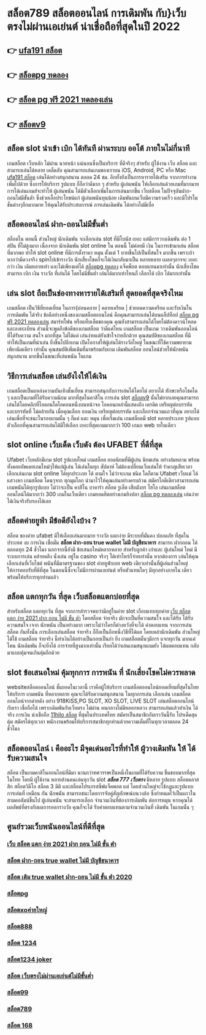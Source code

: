 # สล็อต789 สล็อตออนไลน์ การเดิมพัน กับ}เว็บตรงไม่ผ่านเอเย่นต์   น่าเชื่อถือที่สุดในปี 2022 

## 👉 [ufa191 สล็อต](https://m.gamblerape.com/login?action=login)
## 👉 [สล็อตpg ทดลอง](https://www.gamblerape.com/)
## 👉 [สล็อต pg ฟรี 2021 ทดลองเล่น](https://m.gamblerape.com/login?action=login)
## 👉 [สล็อตv9](https://m.gamblerape.com/login?action=login)

##  สล็อต slot นำเข้า   เบิก ได้ทันที ผ่านระบบ ออโต้  ภายในไม่กี่นาที 

เกมสล็อต เว็บหลัก ไม่ผ่าน นายหน้า แน่นอนซึ่งเป็นบริการ ที่ดีจริงๆ สำหรับ ผู้ใช้งาน เว็บ สล็อต  และสามารถเล่นได้หลาย เคล็ดลับ คุณสามารถเล่นเกมของเราบน iOS, Android, PC หรือ Mac [ufa191 สล็อต](https://www.gamblerape.com/) เล่นได้อย่างสนุกสนาน ตลอด 24 ชม. อีกทั้งยังเป็นการหารายได้เสริม จากการทำงานเพิ่มไปด้วย ซึ่งการให้บริการ รูปแบบ ก็ถือว่าดีมาก ๆ สำหรับ ผู้เล่นพนัน ให้เลือกเล่นด้วยเกมที่มากมาย การได้เล่นเกมส์จะทำให้  ผู้เล่นพนัน  ได้มีตัวเลือกเพิ่มในการเล่นมากขึ้น เว็บสล็อต ในปัจจุบันฝาก-ถอนไม่มีขั้นต่ำ ซึ่งช่วยเอื้อประโยชน์แก่  ผู้เล่นพนันทุนน้อย เดิมพันบนเว็บมีความรวดเร็ว และมีโปรโมชั่นต่างๆอีกมากมาย ให้คุณได้รับประสบการณ์  การเล่นเดิมพัน ได้อย่างไม่มีเบื่อ

## สล็อตออนไลน์   ฝาก-ถอนไม่มีขั้นต่ำ 

 สล็อตใน ตอนนี้  ส่วนใหญ่ นักเดิมพัน จะเลือกเล่น  slot ที่มีโบนัส เยอะ แต่มีการวางเดิมพัน ต่อ 1  สปิน  ที่ไม่สูงมาก เนื่องจาก นักเดิมพัน slot online ใน ตอนนี้  ไม่ค่อยมี เงิน  ในการเข้ามาเล่น สล็อตที่มากพอ ทำให้ slot online ที่มีการตั้งราคา หมุน  ตั้งแต่ 1 บาทขึ้นไปเป็นที่สนใจ มากขึ้น เพราะถ้าหากว่ามีดวงจริง  spinไปเข้ารางวัล   นักเสี่ยงโชคก็จะได้เงินกลับมาเป็น หลายหลาย เผลอๆอาจจะ เยอะกว่า  เงิน เดิมหลายเท่า และไม่เพียงแต่ได้ [สล็อตpg ทดลอง](https://m.gamblerape.com/login?action=login) แจ็คพ็อต ตอบแทนมาเท่านั้น  นักเสี่ยงโชคสามารถ  เบิก เงิน รางวัล ที่เล่นได้ โดยไม่มีขั้นต่ำ  เล่นได้มากเท่าไหนก็ เลือกได้  เบิก ได้มากเท่านั้น


## เล่น slot ถือเป็นช่องทางหารายได้เสริมที่ สุดยอดที่สุดจริงไหม

เกมสล็อต เป็นวิธีที่ยอดเยี่ยม ในการ{ผ่อนคลาย | คลายเครียด | ช่วยลดความเครียด และรับเงินใน การเดิมพัน ได้จริง ข้อดีอย่างหนึ่งของเกมสล็อตออนไลน์ คือคุณสามารถเล่นได้บนแล็ปท็อป [สล็อต pg ฟรี 2021 ทดลองเล่น](https://m.gamblerape.com/login?action=login) สมาร์ทโฟน หรือแท็บเล็ตของคุณ คุณยังสามารถเล่นได้โดยไม่ต้องดาวน์โหลดและลงทะเบียน ส่วนนี้จะพูดถึงข้อดีของเกมสล็อต ว่าดีแค่ไหน เกมสล็อต เป็นเกม  วางเดิมพันออนไลน์ที่ได้รับความ สนใจ มากที่สุด  ไม่ได้แค่ เล่นง่ายแต่ยังเข้าใจง่ายอีกด้วย คุณสมบัติของเกมสล็อต ที่มี ทำให้เป็นเกมที่น่าเล่น ยิ่งขึ้นไปอีกเกม เปิดโอกาสให้ผู้เล่นได้รางวัลใหญ่ ในขณะที่ใช้ความพยายามเพียงนิดเดียว เท่านั้น คุณสมบัติเพิ่มเติมที่มาพร้อมกับเกม เดิมพันสล็อต  ออนไลน์ช่วยให้นักพนันสนุกสนาน มากขึ้นในขณะที่เล่นพนัน ในเกม


## วิธีการเล่นสล็อต เล่นยังไงให้ได้เงิน
 เกมสล็อตเป็นแหล่งความบันเทิงชั้นเยี่ยม สามารถสนุกกับการเล่นได้โดยไม่ อยากได้ ทักษะหรือโชคใด ๆ และเป็นเกมที่ได้รับความนิยม มากที่สุดในคาสิโน  การเล่น slot [สล็อตv9](https://www.gamblerape.com/) นั้นไม่ยากเลยคุณสามารถเล่นได้โดยคลิกที่ไอคอนใดไอคอนหนึ่งบนหน้าจอ ไอคอนเหล่านี้แสดงถึง เครดิต  เหรียญต่อบรรทัด และบรรทัดที่ ไม่คล้ายกัน เมื่อคุณเลือก ยอดเงิน  เหรียญต่อบรรทัด และเลือกจำนวนแถวที่คุณ อยากได้ เล่นเพื่อที่จะชนะในรอบเกมนั้น ๆ ก็แค่ แตะ  หมุน  เพื่อเริ่มเล่น เกมสล็อตมี slot หลายประเภท รูปแบบ ตัวเลือกที่คุณสามารถเล่นได้มีให้เลือก เยอะที่สุดเกมมากกว่า 100 เกมภ web ายในเดียว

##  slot online เว็บเด็ด เว็บดัง ต้อง  UFABET ที่ดีที่สุด

 Ufabet เว็บหลักมีเกม slot รูปแบบใหม่ เกมสล็อต ยอดนิยมที่มีผู้เล่น นิยมเล่น อย่างล้มหลาม พร้อมทั้งคอยอัพเดทเกมใหม่ๆให้แก่ผู้เล่น ได้เล่นในทุก สัปดาห์   ไม่ต้องเปลี่ยนเว็บเล่นให้ รำคาญเสียเวลา เลือกเล่นเกม slot online ได้ทุกประเภท ได้ ตามใจ  ไม่ว่าจะเกม ชนิด ใดก็ตาม  Ufabet เว็บแม่ ได้ แสวงหา เกมสล็อต โดนๆจาก ทุกมุมโลก  นำมาไว้ให้คุณเล่นอย่างครบถ้วน  สมัครไอดีเดียวสามารถเล่นเกมพนันได้ทุกรูปแบบ ไม่ว่าจะเป็น คาสิโน บาคาร่า  สล็อต  รูเล็ต เสือมังกร ไฮโล เล่นเกมสล็อตออนไลน์ได้มากกว่า 300 เกมในเว็บเดียว เกมยอดฮิตอย่างเกมยิงปลา [สล็อต pg ทดลองเล่น](https://m.gamblerape.com/login?action=login) เล่นง่ายได้เงินจริงรับรองได้เลย


## สล็อตค่ายยูฟ่า มีข้อดียังไงบ้าง ?
สล็อต ของค่าย ufabet มีให้เลือกเล่นมากมาย  รางวัล แตกง่าย มีระบบที่มั่นคง ปลอดภัย  ที่สุดในประเทศ  งบ การเงิน  เชื่อมั่น **สล็อต ฝาก-ถอน true wallet ไม่มี บัญชีธนาคาร** สามารถ ฝากถอน ได้ตลอดทุก 24 ชั่วโมง นอกจากนี้ยังมี ข้อเสนอใหม่หลากหลาย สำหรับลูกค้า เก่าและ ผู้เล่นใหม่ ใหม่ มีระบบการเล่น  คล้ายคลึง  นั่งเล่น อยู่ใน casino  จริงๆ ได้เท่าไหร่ก็จ่ายเท่านั้น หากต้องการ เล่นให้คุณเลือกเล่นที่เว็บไชต์ พนันที่มีมาตรฐานของ slot ค่ายยูฟ่าเบท  web เดียวเท่านั้นที่ผู้เล่นส่วนใหญ่ให้การตอบรับที่ดีที่สุด ในตอนนี้ซึ่งจะไม่มีการผ่านเอเย่นต์ หรือตัวแทนใดๆ มีทุกอย่างภายใน เดียวพร้อมให้บริการทุกท่านแล้ว

## สล็อต  แตกทุกวัน ที่สุด เว็บสล็อตแตกบ่อยที่สุด

สำหรับสล็อต  แตกทุกวัน ที่สุด จากการสำรวจพบว่ามีอยู่ในค่าย slot เกือบแทบทุกค่าย [เว็บ สล็อต แตก ง่าย 2021 ฝาก ถอน ไม่มี ขั้น ต่ำ](https://m.gamblerape.com/login?action=register) โดยสล็อต  จ่ายจริง  มักจะเป็นที่ความสนใจ และได้รับ  ได้รับความสนใจ เจาก นักพนัน  เป็นอย่างมาก  เพราะไม่ว่าใครก็ต่างหวังที่จะได้ ค่าตอบแทน จากการเล่นสล็อต กันทั้งนั้น การเลือกเล่นสล็อต  จ่ายจริง  ก็ถือเป็นอีกหนึ่งวิธีที่ได้ผล โดยเหล่านักเดิมพัน  ส่วนใหญ่ได้ใช้ เกมสล็อต จ่ายจริง นี้ทำเงินได้อย่างเป็นกอบเป็นกำ ยิ่ง เกมสล็อตนั้นๆมีการ แจกทุกวัน มากแค่ไหน นักเดิมพัน  ก็จะยิ่งได้ การจ่ายที่สูงมากเท่านั้น เรียกได้ว่าเล่นเกมสนุกแถมยัง ได้ผลตอบแทน กลับมาแบบคุ้มจนเกินคุ้มอีกด้วย


##  slot   ข้อเสนอใหม่  คุ้มทุกการ การพนัน ที่ นักเสี่ยงโชคไม่ควรพลาด

 websiteสล็อตออนไลน์  ชั้นยอดในเวลานี้ เราคือผู้ให้บริการ เกมสล็อตออนไลน์ยอดเยี่ยมที่สุดในไทย   ให้บริการ เกมพนัน ที่หลากหลาย คุณจะได้รับความสนุกสนาน ในทุกการเล่น เลือกเล่น เกมสล็อตออนไลน์จากค่ายดัง อย่าง 918KiSS,PG SLOT, XO SLOT, LIVE SLOT เล่นสล็อตออนไลน์ กับเรา  เชื่อถือได้ เพราะเดิมพันกับเว็บตรง ไม่ผ่าน คนกลางไม่มีหลอกหลวง  สามารถเล่นแล้วทำเงิน ได้จริง การเงิน น่าเชือถือ [11hilo สล็อต](https://www.gamblerape.com/) ที่สุดในประเทศไทย สมัครเป็นสมาชิกกับเราวันนี้รับ  โปรเด็ดสุดคุ้ม  สมัครได้ทุกเวลา พนักงานพร้อมให้บริการสมาชิกทุกท่านด้วยความเต็มที่ในทุกเวลาตลอด 24 ชั่วโมง


##  สล็อตออนไลน์ เ คืออะไร มีจุดเด่นอะไรที่ทำให้ ผู้วางเดิมพัน ให้ ได้รับความสนใจ 

สล็อต เป็นเกมคาสิโนออนไลน์ที่มีมา นานกว่าทศวรรษเป็นหนึ่งในเกมที่ได้รับความ ชื่นชอบมากที่สุดในไทย โดยมี ผู้ใช้งาน หลายล้านคนเล่นทุกวัน  slot ***สล็อต 777 เว็บตรง*** มีหลาย รูปแบบ  สล็อตคลาสสิก สล็อตวิดีโอ สล็อต 3 มิติ และสล็อตโปรเกรสซีฟแจ็คพอต แต่ โดยส่วนใหญ่จะใช้กฎและรูปแบบการเล่นที่ เหมือน กัน  นักพนัน สามารถชนะโดยการจับคู่สัญลักษณ์บนวงล้อ ซึ่งกำหนดไว้เป็นแถวในสามคอลัมน์ขึ้นไป  ผู้เล่นพนัน จะสามารถเลือก จำนวนเงินที่ต้องการเดิมพัน ต่อการหมุน หากคุณได้ผลลัพธ์ที่ตรงกับผลการออกรางวัล คุณก็จะได้ รับค่าตอบแทนตามจำนวนเงินที่ เดิมพัน ในเกมนั้น ๆ


## ศูนย์รวมเว็บพนันออนไลน์ที่ดีที่สุด

### [เว็บ สล็อต แตก ง่าย 2021 ฝาก ถอน ไม่มี ขั้น ต่ํา](https://atom.io/themes/สมัครคาสิโนออนไลน์%20แบบฟรีๆ%20ล่าสุด2022%20pay69%20สล็อต%20บาคาร่า%20แทงบอลออนไลน์%20หวย%20ยิงปลา%20เกมไพ่%20เล่นครบ%20จบที่เว็บเดียว)
### [สล็อต ฝาก-ถอน true wallet ไม่มี บัญชีธนาคาร](https://atom.io/themes/สมัครคาสิโนออนไลน์%20แบบฟรีๆ%20ล่าสุด2022%20สล็อต1688%20บาคาร่า%20เกมไพ่%20ยิงปลา%20แทงบอลออนไลน์%20หวย%20เล่นครบ%20จบที่เว็บเดียว)
### [สล็อต เติม true wallet ฝาก-ถอน ไม่มี ขั้น ต่ํา 2020](https://atom.io/themes/สมัครเว็บตรง%20คาสิโนออนไลน์1688%20อันดับ1%20ล่าสุด2022%20สล็อต99%20บาคาร่า%20แทงบอลออนไลน์%20เล่นครบ%20จบที่เว็บเดียว)
### [สล็อตpg](https://atom.io/themes/สมัครเว็บตรง%20คาสิโนออนไลน์1688%20อันดับ1%20ล่าสุด2022%20สล็อตpgทดลองเล่น%20บาคาร่า%20แทงบอลออนไลน์%20หวย%20ยิงปลา%20เกมไพ่%20เล่นครบ%20จบที่เว็บเดียว)
### [สล็อตxoค่ายใหญ่](https://atom.io/themes/สมัครเว็บตรง%20คาสิโนออนไลน์1688%20อันดับ1%20ล่าสุด2022%20สล็อต6666%20บาคาร่า%20แทงบอลออนไลน์%20หวย%20เล่นครบ%20จบที่เว็บเดียว)
### [สล็อต888](https://atom.io/themes/สมัครเว็บตรง%20คาสิโนออนไลน์อันดับ1%20ล่าสุด2022%20เว็บ%20สล็อต%20แตก%20ง่าย%202021%20ฝาก%20ถอน%20ไม่มี%20ขั้น%20ต่ำ%20บาคาร่า%20แทงบอลออนไลน์)
### [สล็อต 1234](https://atom.io/themes/สมัคร%20เว็บ%20ค่า%20สิ%20โน%20ออนไลน์ที่ดีที่สุด%20เชื่อถือได้%20สล็อต888%20ทดลองเล่นสล็อตทุกค่าย%20ใหม่ล่าสุด2022)
### [สล็อต1234 joker](https://atom.io/themes/สมัคร%20เว็บ%20ค่า%20สิ%20โน%20ออนไลน์ที่ดีที่สุด%20เชื่อถือได้%20สล็อต%20เครดิต%20ฟรี%20100%20ไม่%20ต้อง%20แชร์2021ล่าสุด%20ทดลองเล่นสล็อตทุกค่าย%20ใหม่ล่าสุด2022)
### [สล็อต เว็บตรงไม่ผ่านเอเย่นต์ไม่มีขั้นต่ำ](https://atom.io/themes/สมัคร%20คาสิโนออนไลน์เว็บตรง%20เชื่อถือได้%20สล็อตv9%20ทดลองเล่นสล็อตทุกค่าย%20ใหม่ล่าสุด2022)
### [สล็อต99](https://atom.io/themes/สมัคร%20คาสิโนออนไลน์เว็บตรง%20เชื่อถือได้%20ซุปเปอร์%20สล็อต%20ทดลองเล่นสล็อตทุกค่าย%20ใหม่ล่าสุด2022)
### [สล็อต789](https://atom.io/themes/สมัคร%20เว็บตรง%20คาสิโนออนไลน์%20สล็อตxo%20888%20ทดลองเล่นสล็อตทุกค่าย%20ใหม่ล่าสุด2022)
### [สล็อต 168](https://atom.io/themes/สมัครเว็บตรง%20คาสิโนออนไลน์1688%20อันดับ1%20ล่าสุด2022%20สล็อต%20ฝาก-ถอน%20true%20wallet%20ไม่มี%20บัญชีธนาคาร%20บาคาร่า%20แทงบอลออนไลน์%20หวย%20เล่นครบ%20จบที่เว็บเดียว)